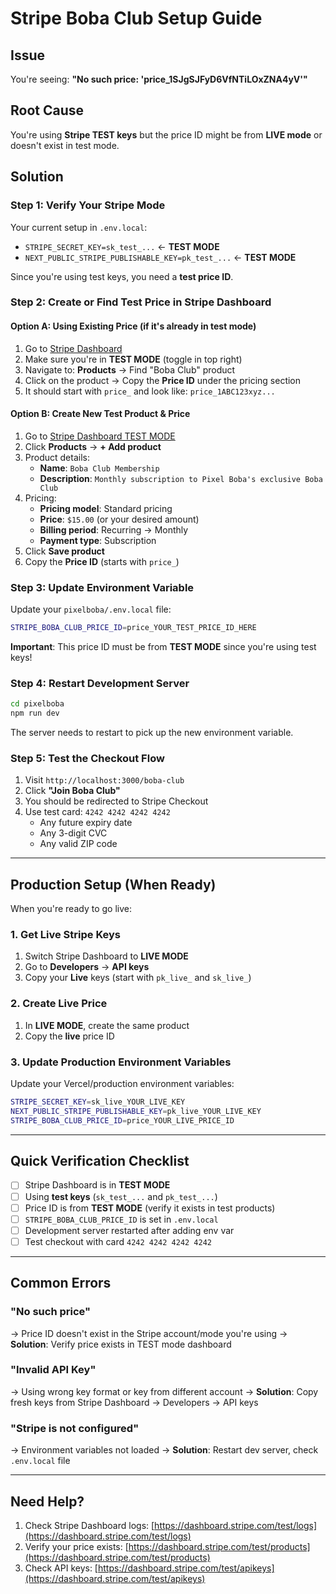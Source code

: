 # Stripe Boba Club Setup Guide

## Issue
You're seeing: **"No such price: 'price_1SJgSJFyD6VfNTiLOxZNA4yV'"**

## Root Cause
You're using **Stripe TEST keys** but the price ID might be from **LIVE mode** or doesn't exist in test mode.

## Solution

### Step 1: Verify Your Stripe Mode
Your current setup in `.env.local`:
- `STRIPE_SECRET_KEY=sk_test_...` ← **TEST MODE**
- `NEXT_PUBLIC_STRIPE_PUBLISHABLE_KEY=pk_test_...` ← **TEST MODE**

Since you're using test keys, you need a **test price ID**.

### Step 2: Create or Find Test Price in Stripe Dashboard

#### Option A: Using Existing Price (if it's already in test mode)
1. Go to [Stripe Dashboard](https://dashboard.stripe.com/test)
2. Make sure you're in **TEST MODE** (toggle in top right)
3. Navigate to: **Products** → Find "Boba Club" product
4. Click on the product → Copy the **Price ID** under the pricing section
5. It should start with `price_` and look like: `price_1ABC123xyz...`

#### Option B: Create New Test Product & Price
1. Go to [Stripe Dashboard TEST MODE](https://dashboard.stripe.com/test)
2. Click **Products** → **+ Add product**
3. Product details:
   - **Name**: `Boba Club Membership`
   - **Description**: `Monthly subscription to Pixel Boba's exclusive Boba Club`
4. Pricing:
   - **Pricing model**: Standard pricing
   - **Price**: `$15.00` (or your desired amount)
   - **Billing period**: Recurring → Monthly
   - **Payment type**: Subscription
5. Click **Save product**
6. Copy the **Price ID** (starts with `price_`)

### Step 3: Update Environment Variable

Update your `pixelboba/.env.local` file:

```bash
STRIPE_BOBA_CLUB_PRICE_ID=price_YOUR_TEST_PRICE_ID_HERE
```

**Important**: This price ID must be from **TEST MODE** since you're using test keys!

### Step 4: Restart Development Server

```bash
cd pixelboba
npm run dev
```

The server needs to restart to pick up the new environment variable.

### Step 5: Test the Checkout Flow

1. Visit `http://localhost:3000/boba-club`
2. Click **"Join Boba Club"**
3. You should be redirected to Stripe Checkout
4. Use test card: `4242 4242 4242 4242`
   - Any future expiry date
   - Any 3-digit CVC
   - Any valid ZIP code

---

## Production Setup (When Ready)

When you're ready to go live:

### 1. Get Live Stripe Keys
1. Switch Stripe Dashboard to **LIVE MODE**
2. Go to **Developers** → **API keys**
3. Copy your **Live** keys (start with `pk_live_` and `sk_live_`)

### 2. Create Live Price
1. In **LIVE MODE**, create the same product
2. Copy the **live** price ID

### 3. Update Production Environment Variables
Update your Vercel/production environment variables:
```bash
STRIPE_SECRET_KEY=sk_live_YOUR_LIVE_KEY
NEXT_PUBLIC_STRIPE_PUBLISHABLE_KEY=pk_live_YOUR_LIVE_KEY
STRIPE_BOBA_CLUB_PRICE_ID=price_YOUR_LIVE_PRICE_ID
```

---

## Quick Verification Checklist

- [ ] Stripe Dashboard is in **TEST MODE**
- [ ] Using **test keys** (`sk_test_...` and `pk_test_...`)
- [ ] Price ID is from **TEST MODE** (verify it exists in test products)
- [ ] `STRIPE_BOBA_CLUB_PRICE_ID` is set in `.env.local`
- [ ] Development server restarted after adding env var
- [ ] Test checkout with card `4242 4242 4242 4242`

---

## Common Errors

### "No such price"
→ Price ID doesn't exist in the Stripe account/mode you're using
→ **Solution**: Verify price exists in TEST mode dashboard

### "Invalid API Key"
→ Using wrong key format or key from different account
→ **Solution**: Copy fresh keys from Stripe Dashboard → Developers → API keys

### "Stripe is not configured"
→ Environment variables not loaded
→ **Solution**: Restart dev server, check `.env.local` file

---

## Need Help?

1. Check Stripe Dashboard logs: [https://dashboard.stripe.com/test/logs](https://dashboard.stripe.com/test/logs)
2. Verify your price exists: [https://dashboard.stripe.com/test/products](https://dashboard.stripe.com/test/products)
3. Check API keys: [https://dashboard.stripe.com/test/apikeys](https://dashboard.stripe.com/test/apikeys)
